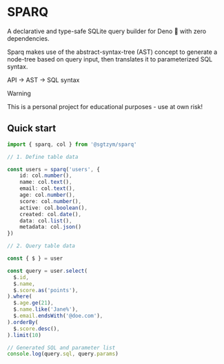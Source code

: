 # SPARQ

A declarative and type-safe SQLite query builder for Deno 🦕 with zero dependencies.  

Sparq makes use of the abstract-syntax-tree (AST) concept to generate a node-tree based on query input, then translates it to parameterized SQL syntax.

API → AST → SQL syntax

> [!WARNING]
> This is a personal project for educational purposes - use at own risk!

## Quick start

```ts
import { sparq, col } from '@sgtzym/sparq'

// 1. Define table data

const users = sparq('users', {
    id: col.number(),
    name: col.text(),
    email: col.text(),
    age: col.number(),
    score: col.number(),
    active: col.boolean(),
    created: col.date(),
    data: col.list(),
    metadata: col.json()
})

// 2. Query table data

const { $ } = user

const query = user.select(
  $.id,
  $.name,
  $.score.as('points'),
).where(
  $.age.ge(21),
  $.name.like('Jane%'),
  $.email.endsWith('@doe.com'),
).orderBy(
  $.score.desc(),
).limit(10)

// Generated SQL and parameter list
console.log(query.sql, query.params)
```